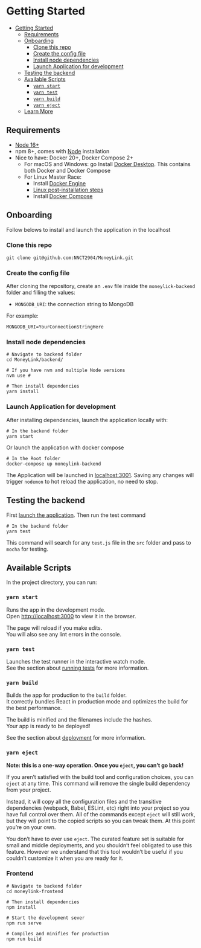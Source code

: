 # Getting Started

- [Getting Started](#getting-started)
  - [Requirements](#requirements)
  - [Onboarding](#onboarding)
    - [Clone this repo](#clone-this-repo)
    - [Create the config file](#create-the-config-file)
    - [Install node dependencies](#install-node-dependencies)
    - [Launch Application for development](#launch-application-for-development)
  - [Testing the backend](#testing-the-backend)
  - [Available Scripts](#available-scripts)
    - [`yarn start`](#yarn-start)
    - [`yarn test`](#yarn-test)
    - [`yarn build`](#yarn-build)
    - [`yarn eject`](#yarn-eject)
  - [Learn More](#learn-more)

## Requirements
- [Node 16+](https://nodejs.org/en/)
- npm 8+, comes with [Node](https://nodejs.org/en/) installation
- Nice to have: Docker 20+, Docker Compose 2+
  - For macOS and Windows: go Install [Docker Desktop](https://www.docker.com/products/docker-desktop "docker desktop"). This contains both Docker and Docker Compose
  - For Linux Master Race:
    - Install [Docker Engine](https://docs.docker.com/engine/install/#server "docker engine")
    - [Linux post-installation steps](https://docs.docker.com/engine/install/linux-postinstall/ "Linux post-installation steps")
    - Install [Docker Compose](https://docs.docker.com/compose/install/ "docker compose")

## Onboarding
Follow belows to install and launch the application in the localhost 
### Clone this repo
```shell
git clone git@github.com:NNCT2904/MoneyLink.git
```
### Create the config file
After cloning the repository, create an `.env` file inside the `moneylick-backend` folder and filling the values:
- `MONGODB_URI`: the connection string to MongoDB

For example:
```shell
MONGODB_URI=YourConnectionStringHere
```
### Install node dependencies
```shell
# Navigate to backend folder
cd MoneyLink/backend/

# If you have nvm and multiple Node versions
nvm use #

# Then install dependencies
yarn install 
```
### Launch Application for development
After installing dependencies, launch the application locally with:
```shell
# In the backend folder
yarn start
```
Or launch the application with docker compose
```shell
# In the Root folder
docker-compose up moneylink-backend
```

The Application will be launched in [localhost:3001](http://localhost:3001/ "[docker compose](http://localhost:3001/)"). Saving any changes will trigger `nodemon` to hot reload the application, no need to stop.
## Testing the backend
First [launch the application](#launch-application-for-development). Then run the test command
```shell
# In the backend folder
yarn test
```
This command will search for any `test.js` file in the `src` folder and pass to `mocha` for testing.
## Available Scripts

In the project directory, you can run:

### `yarn start`

Runs the app in the development mode.\
Open [http://localhost:3000](http://localhost:3000) to view it in the browser.

The page will reload if you make edits.\
You will also see any lint errors in the console.

### `yarn test`

Launches the test runner in the interactive watch mode.\
See the section about [running tests](https://facebook.github.io/create-react-app/docs/running-tests) for more information.

### `yarn build`

Builds the app for production to the `build` folder.\
It correctly bundles React in production mode and optimizes the build for the best performance.

The build is minified and the filenames include the hashes.\
Your app is ready to be deployed!

See the section about [deployment](https://facebook.github.io/create-react-app/docs/deployment) for more information.

### `yarn eject`

**Note: this is a one-way operation. Once you `eject`, you can’t go back!**

If you aren’t satisfied with the build tool and configuration choices, you can `eject` at any time. This command will remove the single build dependency from your project.

Instead, it will copy all the configuration files and the transitive dependencies (webpack, Babel, ESLint, etc) right into your project so you have full control over them. All of the commands except `eject` will still work, but they will point to the copied scripts so you can tweak them. At this point you’re on your own.

You don’t have to ever use `eject`. The curated feature set is suitable for small and middle deployments, and you shouldn’t feel obligated to use this feature. However we understand that this tool wouldn’t be useful if you couldn’t customize it when you are ready for it.

### Frontend
```shell
# Navigate to backend folder
cd moneylink-frontend

# Then install dependencies
npm install 

# Start the development sever
npm run serve

# Compiles and minifies for production
npm run build



